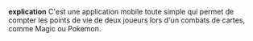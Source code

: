 **explication**
C'est une application mobile toute simple qui permet de compter les points de vie de deux joueurs lors d'un combats de cartes, comme Magic ou Pokemon.
